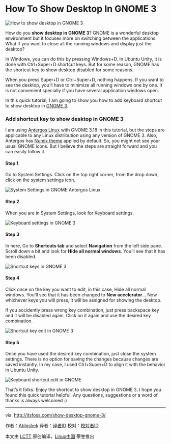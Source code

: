 How To Show Desktop In GNOME 3
================================================================================
![How to show desktop in GNOME 3](http://itsfoss.itsfoss.netdna-cdn.com/wp-content/uploads/2015/10/Show-Desktop-in-GNOME-3.jpg)

How do you **show desktop in GNOME 3**? GNOME is a wonderful desktop environment but it focuses more on switching between the applications. What if you want to close all the running windows and display just the desktop?

In Windows, you can do this by pressing Windows+D. In Ubuntu Unity, it is done with Ctrl+Super+D shortcut keys. But for some reason, GNOME has the shortcut key to show desktop disabled for some reasons.

When you press Super+D or Ctrl+Super+D, nothing happens. If you want to see the desktop, you’ll have to minimize all running windows one by one. It is not convenient specially if you have several application windows open.

In this quick tutorial, I am going to show you how to add keyboard shortcut to show desktop in [GNOME 3][1].

### Add shortcut key to show desktop in GNOME 3 ###

I am using [Antergos Linux][2] with GNOME 3.18 in this tutorial, but the steps are applicable to any Linux distribution using any version of GNOME 3. Also, Antergos has [Numix theme][3] applied by default. So, you might not see your usual GNOME icons. But I believe the steps are straight forward and you can easily follow it.

#### Step 1 ####

Go to System Settings. Click on the top right corner, from the drop down, click on the system settings icon.

![System Settings in GNOME Antergos Linux](http://itsfoss.itsfoss.netdna-cdn.com/wp-content/uploads/2015/10/Show-Desktop-GNOME-1.png)

#### Step 2 ####

When you are in System Settings, look for Keyboard settings.

![Keyboard settings in GNOME 3](http://itsfoss.itsfoss.netdna-cdn.com/wp-content/uploads/2015/10/Show-Desktop-GNOME-2.png)

#### Step 3 ####

In here, Go to **Shortcuts tab** and select **Navigation** from the left side pane. Scroll down a bit and look for **Hide all normal windows**. You’ll see that it has been disabled.

![Shortcut keys in GNOME 3](http://itsfoss.itsfoss.netdna-cdn.com/wp-content/uploads/2015/10/Show-Desktop-GNOME-3.jpeg)

#### Step 4 ####

Click once on the key you want to edit, in this case, Hide all normal windows. You’ll see that it has been changed to **New accelerator**… Now whichever keys you will press, it will be assigned for showing the desktop.

If you accidently press wrong key combination, just press backspace key and it will be disabled again. Click on it again and use the desired key combination.

![Shortcut key edit in GNOME 3](http://itsfoss.itsfoss.netdna-cdn.com/wp-content/uploads/2015/10/Show-Desktop-GNOME-4.jpeg)

#### Step 5 ####

Once you have used the desired key combination, just close the system settings. There is no option for saving the changes because changes are saved instantly. In my case, I used Ctrl+Super+D to align it with the behavior in Ubuntu Unity.

![Keyboard shortcut edit in GNOME](http://itsfoss.itsfoss.netdna-cdn.com/wp-content/uploads/2015/10/Show-Desktop-GNOME-5.jpeg)

That’s it folks. Enjoy the shortcut to show desktop in GNOME 3. I hope you found this quick tutorial helpful. Any questions, suggestions or a word of thanks is always welcomed :)

--------------------------------------------------------------------------------

via: http://itsfoss.com/show-desktop-gnome-3/

作者：[Abhishek][a]
译者：[译者ID](https://github.com/译者ID)
校对：[校对者ID](https://github.com/校对者ID)

本文由 [LCTT](https://github.com/LCTT/TranslateProject) 原创编译，[Linux中国](https://linux.cn/) 荣誉推出

[a]:http://itsfoss.com/author/abhishek/
[1]:https://www.gnome.org/gnome-3/
[2]:http://itsfoss.com/tag/antergos/
[3]:http://itsfoss.com/install-numix-ubuntu/